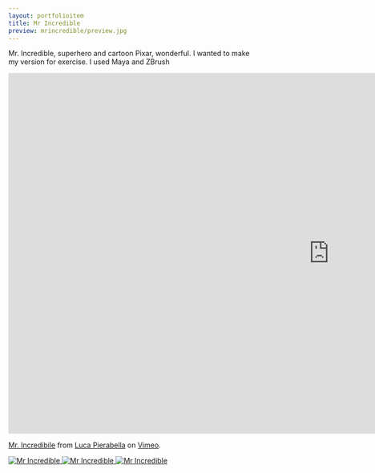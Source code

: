 ```yaml
---
layout: portfolioitem
title: Mr Incredible
preview: mrincredible/preview.jpg
---
```

Mr. Incredible, superhero and cartoon Pixar, wonderful.
I wanted to make my version for exercise.
I used Maya and ZBrush


<!--more-->

<iframe src="https://player.vimeo.com/video/117258794" width="1280" height="720" frameborder="0" webkitallowfullscreen mozallowfullscreen allowfullscreen></iframe>
<p><a href="https://vimeo.com/117258794">Mr. Incredibile</a> from <a href="https://vimeo.com/user1489637">Luca Pierabella</a> on <a href="https://vimeo.com">Vimeo</a>.</p>

<a href="{{ site.baseurl }}/assets/portfolio/mrincredible/mrincredible0.jpg"><img src="{{ site.baseurl }}/assets/portfolio/mrincredible/mrincredible0.jpg" alt="Mr Incredible" style="width: auto;"/>
<a href="{{ site.baseurl }}/assets/portfolio/mrincredible/mrincredibleA.jpg"><img src="{{ site.baseurl }}/assets/portfolio/mrincredible/mrincredibleA.jpg" alt="Mr Incredible" style="width: auto;"/>
<a href="{{ site.baseurl }}/assets/portfolio/mrincredible/mrincredibleB.jpg"><img src="{{ site.baseurl }}/assets/portfolio/mrincredible/mrincredibleB.jpg" alt="Mr Incredible" style="width: auto;"/>
